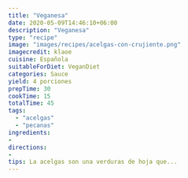 ```yaml
---
title: "Veganesa"
date: 2020-05-09T14:46:10+06:00
description: "Veganesa"
type: "recipe"
image: "images/recipes/acelgas-con-crujiente.png"
imagecredit: klaoe
cuisine: Española
suitableForDiet: VeganDiet
categories: Sauce
yield: 4 porciones
prepTime: 30
cookTime: 15
totalTime: 45
tags:
  - "acelgas"
  - "pecanas"
ingredients:
- 
directions:
- 
tips: La acelgas son una verduras de hoja que...
---
```

